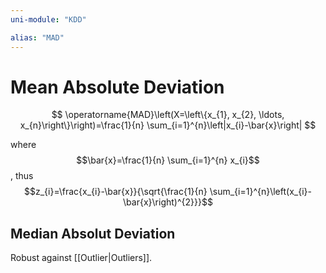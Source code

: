 ```yaml
---
uni-module: "KDD"

alias: "MAD"
---
```


# Mean Absolute Deviation

$$
\operatorname{MAD}\left(X=\left\{x_{1}, x_{2}, \ldots, x_{n}\right\}\right)=\frac{1}{n} \sum_{i=1}^{n}\left|x_{i}-\bar{x}\right|
$$

where $$\bar{x}=\frac{1}{n} \sum_{i=1}^{n} x_{i}$$, thus $$z_{i}=\frac{x_{i}-\bar{x}}{\sqrt{\frac{1}{n} \sum_{i=1}^{n}\left(x_{i}-\bar{x}\right)^{2}}}$$

## Median Absolut Deviation

Robust against [[Outlier|Outliers]].
